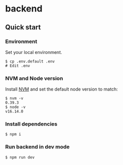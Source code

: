 # backend

## Quick start

### Environment

Set your local environment.

```
$ cp .env.default .env
# Edit .env
```

### NVM and Node version

Install [NVM](https://github.com/nvm-sh/nvm) and set the default node version to match:

```
$ nvm -v
0.39.3
$ node -v
v16.14.0
```

### Install dependencies

```
$ npm i
```

### Run backend in dev mode

```
$ npm run dev
```
